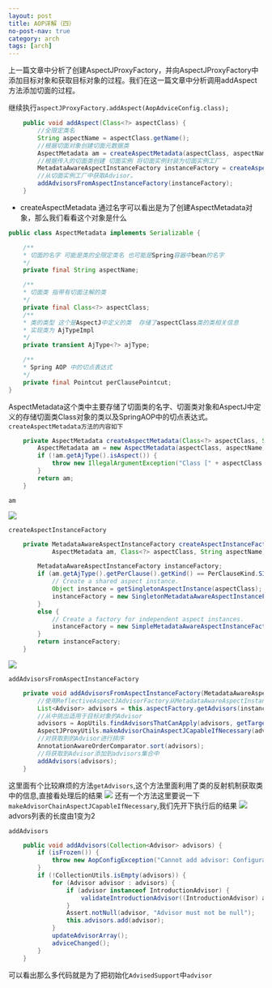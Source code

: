 ```yaml
---
layout: post
title: AOP详解（四）
no-post-nav: true
category: arch
tags: [arch]
---
```

上一篇文章中分析了创建AspectJProxyFactory，并向AspectJProxyFactory中添加目标对象和获取目标对象的过程。我们在这一篇文章中分析调用addAspect方法添加切面的过程。

继续执行`aspectJProxyFactory.addAspect(AopAdviceConfig.class);`
``` java
    public void addAspect(Class<?> aspectClass) {
        //全限定类名
        String aspectName = aspectClass.getName();
        //根据切面对象创建切面元数据类
        AspectMetadata am = createAspectMetadata(aspectClass, aspectName);
        //根据传入的切面类创建 切面实例 将切面实例封装为切面实例工厂
        MetadataAwareAspectInstanceFactory instanceFactory = createAspectInstanceFactory(am, aspectClass, aspectName);
        //从切面实例工厂中获取Advisor。
        addAdvisorsFromAspectInstanceFactory(instanceFactory);
    }
```

* createAspectMetadata
通过名字可以看出是为了创建AspectMetadata对象，那么我们看看这个对象是什么

``` java
public class AspectMetadata implements Serializable {

    /**
    * 切面的名字 可能是类的全限定类名 也可能是Spring容器中bean的名字
    */
    private final String aspectName;

    /**
    * 切面类 指带有切面注解的类
    */
    private final Class<?> aspectClass;
    /**
    * 类的类型 这个是AspectJ中定义的类  存储了aspectClass类的类相关信息
    * 实现类为 AjTypeImpl
    */
    private transient AjType<?> ajType;

    /**
    * Spring AOP 中的切点表达式
    */
    private final Pointcut perClausePointcut;
}

```

AspectMetadata这个类中主要存储了切面类的名字、切面类对象和AspectJ中定义的存储切面类Class对象的类以及SpringAOP中的切点表达式。 
`createAspectMetadata方法的内容如下`
``` java
	private AspectMetadata createAspectMetadata(Class<?> aspectClass, String aspectName) {
		AspectMetadata am = new AspectMetadata(aspectClass, aspectName);
		if (!am.getAjType().isAspect()) {
			throw new IllegalArgumentException("Class [" + aspectClass.getName() + "] is not a valid aspect type");
		}
		return am;
	}
```
`am`

![](https://love-mh-forever.github.io/assets/images/2018/spring/aop3-1.png)

`createAspectInstanceFactory`
``` java
	private MetadataAwareAspectInstanceFactory createAspectInstanceFactory(
			AspectMetadata am, Class<?> aspectClass, String aspectName) {

		MetadataAwareAspectInstanceFactory instanceFactory;
		if (am.getAjType().getPerClause().getKind() == PerClauseKind.SINGLETON) {
			// Create a shared aspect instance.
			Object instance = getSingletonAspectInstance(aspectClass);
			instanceFactory = new SingletonMetadataAwareAspectInstanceFactory(instance, aspectName);
		}
		else {
			// Create a factory for independent aspect instances.
			instanceFactory = new SimpleMetadataAwareAspectInstanceFactory(aspectClass, aspectName);
		}
		return instanceFactory;
	}
```

![](https://love-mh-forever.github.io/assets/images/2018/spring/aop3-2.png)

`addAdvisorsFromAspectInstanceFactory`
``` java 
    private void addAdvisorsFromAspectInstanceFactory(MetadataAwareAspectInstanceFactory instanceFactory) {
        //使用ReflectiveAspectJAdvisorFactory从MetadataAwareAspectInstanceFactory中获取Advisor
        List<Advisor> advisors = this.aspectFactory.getAdvisors(instanceFactory);
        //从中挑出适用于目标对象的Advisor
        advisors = AopUtils.findAdvisorsThatCanApply(advisors, getTargetClass());
        AspectJProxyUtils.makeAdvisorChainAspectJCapableIfNecessary(advisors);
        //对获取到的Advisor进行排序
        AnnotationAwareOrderComparator.sort(advisors);
        //将获取到Advisor添加到advisors集合中
        addAdvisors(advisors);
    }
```
这里面有个比较麻烦的方法`getAdvisors`,这个方法里面利用了类的反射机制获取类中的信息,直接看处理后的结果
![](https://love-mh-forever.github.io/assets/images/2018/spring/aop3-3.png)
还有一个方法这里要说一下`makeAdvisorChainAspectJCapableIfNecessary`,我们先开下执行后的结果
![](https://love-mh-forever.github.io/assets/images/2018/spring/aop3-4.png)
advors列表的长度由1变为2


`addAdvisors`

``` java
	public void addAdvisors(Collection<Advisor> advisors) {
		if (isFrozen()) {
			throw new AopConfigException("Cannot add advisor: Configuration is frozen.");
		}
		if (!CollectionUtils.isEmpty(advisors)) {
			for (Advisor advisor : advisors) {
				if (advisor instanceof IntroductionAdvisor) {
					validateIntroductionAdvisor((IntroductionAdvisor) advisor);
				}
				Assert.notNull(advisor, "Advisor must not be null");
				this.advisors.add(advisor);
			}
			updateAdvisorArray();
			adviceChanged();
		}
	}
```
可以看出那么多代码就是为了把初始化`AdvisedSupport`中`advisor`